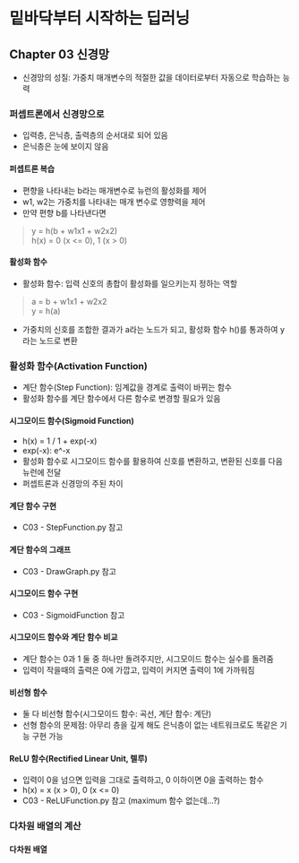# 밑바닥부터 시작하는 딥러닝
## Chapter 03 신경망
 - 신경망의 성질: 가중치 매개변수의 적절한 값을 데이터로부터 자동으로 학습하는 능력
### 퍼셉트론에서 신경망으로
 - 입력층, 은닉층, 출력층의 순서대로 되어 있음
 - 은닉층은 눈에 보이지 않음

#### 퍼셉트론 복습
 - 편향을 나타내는 b라는 매개변수로 뉴런의 활성화를 제어
 - w1, w2는 가중치를 나타내는 매개 변수로 영향력을 제어
 - 만약 편향 b를 나타낸다면
 > y = h(b + w1x1 + w2x2)<br>h(x) = 0 (x <= 0), 1 (x > 0)

#### 활성화 함수
 - 활성화 함수: 입력 신호의 총합이 활성화를 일으키는지 정하는 역할
 > a = b + w1x1 + w2x2<br>y = h(a)
 - 가중치의 신호를 조합한 결과가 a라는 노드가 되고, 활성화 함수 h()를 통과하여 y라는 노드로 변환

### 활성화 함수(Activation Function)
 - 계단 함수(Step Function): 임계값을 경계로 출력이 바뀌는 함수
 - 활성화 함수를 계단 함수에서 다른 함수로 변경할 필요가 있음

#### 시그모이드 함수(Sigmoid Function)
 - h(x) = 1 / 1 + exp(-x)
 - exp(-x): e^-x
 - 활성화 함수로 시그모이드 함수를 활용하여 신호를 변환하고, 변환된 신호를 다음 뉴런에 전달
 - 퍼셉트론과 신경망의 주된 차이

#### 계단 함수 구현
 - C03 - StepFunction.py 참고

#### 계단 함수의 그래프
 - C03 - DrawGraph.py 참고

#### 시그모이드 함수 구현
 - C03 - SigmoidFunction 참고

#### 시그모이드 함수와 계단 함수 비교
 - 계단 함수는 0과 1 둘 중 하나만 돌려주지만, 시그모이드 함수는 실수를 돌려줌
 - 입력이 작을때의 출력은 0에 가깝고, 입력이 커지면 출력이 1에 가까워짐

#### 비선형 함수
 - 둘 다 비선형 함수(시그모이드 함수: 곡선, 계단 함수: 계단)
 - 선형 함수의 문제점: 아무리 층을 깊게 해도 은닉층이 없는 네트워크로도 똑같은 기능 구현 가능

#### ReLU 함수(Rectified Linear Unit, 렐루)
 - 입력이 0을 넘으면 입력을 그대로 출력하고, 0 이하이면 0을 출력하는 함수
 - h(x) = x (x > 0), 0 (x <= 0)
 - C03 - ReLUFunction.py 참고 (maximum 함수 없는데...?)

### 다차원 배열의 계산
#### 다차원 배열